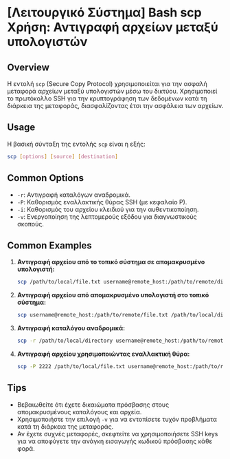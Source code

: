 # [Λειτουργικό Σύστημα] Bash scp Χρήση: Αντιγραφή αρχείων μεταξύ υπολογιστών

## Overview
Η εντολή `scp` (Secure Copy Protocol) χρησιμοποιείται για την ασφαλή μεταφορά αρχείων μεταξύ υπολογιστών μέσω του δικτύου. Χρησιμοποιεί το πρωτόκολλο SSH για την κρυπτογράφηση των δεδομένων κατά τη διάρκεια της μεταφοράς, διασφαλίζοντας έτσι την ασφάλεια των αρχείων.

## Usage
Η βασική σύνταξη της εντολής `scp` είναι η εξής:

```bash
scp [options] [source] [destination]
```

## Common Options
- `-r`: Αντιγραφή καταλόγων αναδρομικά.
- `-P`: Καθορισμός εναλλακτικής θύρας SSH (με κεφαλαίο P).
- `-i`: Καθορισμός του αρχείου κλειδιού για την αυθεντικοποίηση.
- `-v`: Ενεργοποίηση της λεπτομερούς εξόδου για διαγνωστικούς σκοπούς.

## Common Examples
1. **Αντιγραφή αρχείου από το τοπικό σύστημα σε απομακρυσμένο υπολογιστή:**
   ```bash
   scp /path/to/local/file.txt username@remote_host:/path/to/remote/directory/
   ```

2. **Αντιγραφή αρχείου από απομακρυσμένο υπολογιστή στο τοπικό σύστημα:**
   ```bash
   scp username@remote_host:/path/to/remote/file.txt /path/to/local/directory/
   ```

3. **Αντιγραφή καταλόγου αναδρομικά:**
   ```bash
   scp -r /path/to/local/directory username@remote_host:/path/to/remote/directory/
   ```

4. **Αντιγραφή αρχείου χρησιμοποιώντας εναλλακτική θύρα:**
   ```bash
   scp -P 2222 /path/to/local/file.txt username@remote_host:/path/to/remote/directory/
   ```

## Tips
- Βεβαιωθείτε ότι έχετε δικαιώματα πρόσβασης στους απομακρυσμένους καταλόγους και αρχεία.
- Χρησιμοποιήστε την επιλογή `-v` για να εντοπίσετε τυχόν προβλήματα κατά τη διάρκεια της μεταφοράς.
- Αν έχετε συχνές μεταφορές, σκεφτείτε να χρησιμοποιήσετε SSH keys για να αποφύγετε την ανάγκη εισαγωγής κωδικού πρόσβασης κάθε φορά.